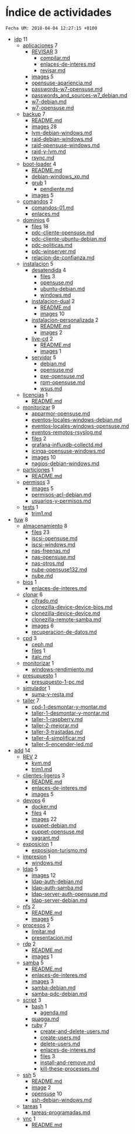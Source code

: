 # Índice de actividades

`Fecha UM: 2018-04-04 12:27:15 +0100`

* [idp](actividades/idp) 11
    * [aplicaciones](actividades/idp/aplicaciones) 7
        * [REVISAR](actividades/idp/aplicaciones/REVISAR) 3
            * [compilar.md](actividades/idp/aplicaciones/REVISAR/compilar.md)
            * [enlaces-de-interes.md](actividades/idp/aplicaciones/REVISAR/enlaces-de-interes.md)
            * [revisar.md](actividades/idp/aplicaciones/REVISAR/revisar.md)
        * [images](actividades/idp/aplicaciones/images) 5
        * [opensuse-apariencia.md](actividades/idp/aplicaciones/opensuse-apariencia.md)
        * [passwords-w7-opensuse.md](actividades/idp/aplicaciones/passwords-w7-opensuse.md)
        * [passwords_and_sources-w7_debian.md](actividades/idp/aplicaciones/passwords_and_sources-w7_debian.md)
        * [w7-debian.md](actividades/idp/aplicaciones/w7-debian.md)
        * [w7-opensuse.md](actividades/idp/aplicaciones/w7-opensuse.md)
    * [backup](actividades/idp/backup) 7
        * [README.md](actividades/idp/backup/README.md)
        * [images](actividades/idp/backup/images) 28
        * [lvm-debian-windows.md](actividades/idp/backup/lvm-debian-windows.md)
        * [raid-debian-windows.md](actividades/idp/backup/raid-debian-windows.md)
        * [raid-opensuse-windows.md](actividades/idp/backup/raid-opensuse-windows.md)
        * [raid-y-lvm.md](actividades/idp/backup/raid-y-lvm.md)
        * [rsync.md](actividades/idp/backup/rsync.md)
    * [boot-loader](actividades/idp/boot-loader) 4
        * [README.md](actividades/idp/boot-loader/README.md)
        * [debian-windows_xp.md](actividades/idp/boot-loader/debian-windows_xp.md)
        * [grub](actividades/idp/boot-loader/grub) 1
            * [pendiente.md](actividades/idp/boot-loader/grub/pendiente.md)
        * [images](actividades/idp/boot-loader/images) 5
    * [comandos](actividades/idp/comandos) 2
        * [comandos-01.md](actividades/idp/comandos/comandos-01.md)
        * [enlaces.md](actividades/idp/comandos/enlaces.md)
    * [dominios](actividades/idp/dominios) 6
        * [files](actividades/idp/dominios/files) 18
        * [pdc-cliente-opensuse.md](actividades/idp/dominios/pdc-cliente-opensuse.md)
        * [pdc-cliente-ubuntu-debian.md](actividades/idp/dominios/pdc-cliente-ubuntu-debian.md)
        * [pdc-politicas.md](actividades/idp/dominios/pdc-politicas.md)
        * [pdc-winserver.md](actividades/idp/dominios/pdc-winserver.md)
        * [relacion-de-confianza.md](actividades/idp/dominios/relacion-de-confianza.md)
    * [instalacion](actividades/idp/instalacion) 5
        * [desatendida](actividades/idp/instalacion/desatendida) 4
            * [files](actividades/idp/instalacion/desatendida/files) 3
            * [opensuse.md](actividades/idp/instalacion/desatendida/opensuse.md)
            * [ubuntu-debian.md](actividades/idp/instalacion/desatendida/ubuntu-debian.md)
            * [windows.md](actividades/idp/instalacion/desatendida/windows.md)
        * [instalacion-dual](actividades/idp/instalacion/instalacion-dual) 2
            * [README.md](actividades/idp/instalacion/instalacion-dual/README.md)
            * [images](actividades/idp/instalacion/instalacion-dual/images) 10
        * [instalacion-personalizada](actividades/idp/instalacion/instalacion-personalizada) 2
            * [README.md](actividades/idp/instalacion/instalacion-personalizada/README.md)
            * [images](actividades/idp/instalacion/instalacion-personalizada/images) 2
        * [live-cd](actividades/idp/instalacion/live-cd) 2
            * [README.md](actividades/idp/instalacion/live-cd/README.md)
            * [images](actividades/idp/instalacion/live-cd/images) 1
        * [servidor](actividades/idp/instalacion/servidor) 5
            * [debian.md](actividades/idp/instalacion/servidor/debian.md)
            * [opensuse.md](actividades/idp/instalacion/servidor/opensuse.md)
            * [pxe-opensuse.md](actividades/idp/instalacion/servidor/pxe-opensuse.md)
            * [rpm-opensuse.md](actividades/idp/instalacion/servidor/rpm-opensuse.md)
            * [wsus.md](actividades/idp/instalacion/servidor/wsus.md)
    * [licencias](actividades/idp/licencias) 1
        * [README.md](actividades/idp/licencias/README.md)
    * [monitorizar](actividades/idp/monitorizar) 9
        * [apparmor-opensuse.md](actividades/idp/monitorizar/apparmor-opensuse.md)
        * [eventos-locales-windows-debian.md](actividades/idp/monitorizar/eventos-locales-windows-debian.md)
        * [eventos-locales-windows-opensuse.md](actividades/idp/monitorizar/eventos-locales-windows-opensuse.md)
        * [eventos-remotos-rsyslog.md](actividades/idp/monitorizar/eventos-remotos-rsyslog.md)
        * [files](actividades/idp/monitorizar/files) 2
        * [grafana-influxdb-collectd.md](actividades/idp/monitorizar/grafana-influxdb-collectd.md)
        * [icinga-opensuse-windows.md](actividades/idp/monitorizar/icinga-opensuse-windows.md)
        * [images](actividades/idp/monitorizar/images) 10
        * [nagios-debian-windows.md](actividades/idp/monitorizar/nagios-debian-windows.md)
    * [particiones](actividades/idp/particiones) 1
        * [README.md](actividades/idp/particiones/README.md)
    * [permisos](actividades/idp/permisos) 3
        * [images](actividades/idp/permisos/images) 5
        * [permisos-acl-debian.md](actividades/idp/permisos/permisos-acl-debian.md)
        * [usuarios-y-permisos.md](actividades/idp/permisos/usuarios-y-permisos.md)
    * [tests](actividades/idp/tests) 1
        * [trim1.md](actividades/idp/tests/trim1.md)
* [fuw](actividades/fuw) 8
    * [almacenamiento](actividades/fuw/almacenamiento) 8
        * [files](actividades/fuw/almacenamiento/files) 23
        * [iscsi-opensuse.md](actividades/fuw/almacenamiento/iscsi-opensuse.md)
        * [iscsi-windows.md](actividades/fuw/almacenamiento/iscsi-windows.md)
        * [nas-freenas.md](actividades/fuw/almacenamiento/nas-freenas.md)
        * [nas-opensuse.md](actividades/fuw/almacenamiento/nas-opensuse.md)
        * [nas-otros.md](actividades/fuw/almacenamiento/nas-otros.md)
        * [nube-opensuse132.md](actividades/fuw/almacenamiento/nube-opensuse132.md)
        * [nube.md](actividades/fuw/almacenamiento/nube.md)
    * [bios](actividades/fuw/bios) 1
        * [enlaces-de-interes.md](actividades/fuw/bios/enlaces-de-interes.md)
    * [clonar](actividades/fuw/clonar) 6
        * [cifrado.md](actividades/fuw/clonar/cifrado.md)
        * [clonezilla-device-device-bios.md](actividades/fuw/clonar/clonezilla-device-device-bios.md)
        * [clonezilla-device-device.md](actividades/fuw/clonar/clonezilla-device-device.md)
        * [clonezilla-remote-samba.md](actividades/fuw/clonar/clonezilla-remote-samba.md)
        * [images](actividades/fuw/clonar/images) 6
        * [recuperacion-de-datos.md](actividades/fuw/clonar/recuperacion-de-datos.md)
    * [cpd](actividades/fuw/cpd) 3
        * [ceph.md](actividades/fuw/cpd/ceph.md)
        * [files](actividades/fuw/cpd/files) 1
        * [italc.md](actividades/fuw/cpd/italc.md)
    * [monitorizar](actividades/fuw/monitorizar) 1
        * [windows-rendimiento.md](actividades/fuw/monitorizar/windows-rendimiento.md)
    * [presupuesto](actividades/fuw/presupuesto) 1
        * [presupuesto-1-pc.md](actividades/fuw/presupuesto/presupuesto-1-pc.md)
    * [simulador](actividades/fuw/simulador) 1
        * [suma-y-resta.md](actividades/fuw/simulador/suma-y-resta.md)
    * [taller](actividades/fuw/taller) 7
        * [cpd-1-desmontar-y-montar.md](actividades/fuw/taller/cpd-1-desmontar-y-montar.md)
        * [taller-1-desmontar-y-montar.md](actividades/fuw/taller/taller-1-desmontar-y-montar.md)
        * [taller-1-raspberry.md](actividades/fuw/taller/taller-1-raspberry.md)
        * [taller-2-mejorar.md](actividades/fuw/taller/taller-2-mejorar.md)
        * [taller-3-trastadas.md](actividades/fuw/taller/taller-3-trastadas.md)
        * [taller-4-simplificar.md](actividades/fuw/taller/taller-4-simplificar.md)
        * [taller-5-encender-led.md](actividades/fuw/taller/taller-5-encender-led.md)
* [add](actividades/add) 14
    * [REV](actividades/add/REV) 2
        * [kvm.md](actividades/add/REV/kvm.md)
        * [trim1.md](actividades/add/REV/trim1.md)
    * [clientes-ligeros](actividades/add/clientes-ligeros) 3
        * [README.md](actividades/add/clientes-ligeros/README.md)
        * [enlaces-de-interes.md](actividades/add/clientes-ligeros/enlaces-de-interes.md)
        * [images](actividades/add/clientes-ligeros/images) 5
    * [devops](actividades/add/devops) 6
        * [docker.md](actividades/add/devops/docker.md)
        * [files](actividades/add/devops/files) 4
        * [images](actividades/add/devops/images) 22
        * [puppet-debian.md](actividades/add/devops/puppet-debian.md)
        * [puppet-opensuse.md](actividades/add/devops/puppet-opensuse.md)
        * [vagrant.md](actividades/add/devops/vagrant.md)
    * [exposicion](actividades/add/exposicion) 1
        * [exposision-turismo.md](actividades/add/exposicion/exposision-turismo.md)
    * [impresion](actividades/add/impresion) 1
        * [windows.md](actividades/add/impresion/windows.md)
    * [ldap](actividades/add/ldap) 5
        * [images](actividades/add/ldap/images) 12
        * [ldap-auth-debian.md](actividades/add/ldap/ldap-auth-debian.md)
        * [ldap-auth-samba.md](actividades/add/ldap/ldap-auth-samba.md)
        * [ldap-server-auth-opensuse.md](actividades/add/ldap/ldap-server-auth-opensuse.md)
        * [ldap-server-debian.md](actividades/add/ldap/ldap-server-debian.md)
    * [nfs](actividades/add/nfs) 2
        * [README.md](actividades/add/nfs/README.md)
        * [images](actividades/add/nfs/images) 5
    * [procesos](actividades/add/procesos) 2
        * [limitar.md](actividades/add/procesos/limitar.md)
        * [presentacion.md](actividades/add/procesos/presentacion.md)
    * [rdp](actividades/add/rdp) 2
        * [README.md](actividades/add/rdp/README.md)
        * [images](actividades/add/rdp/images) 1
    * [samba](actividades/add/samba) 5
        * [README.md](actividades/add/samba/README.md)
        * [enlaces-de-interes.md](actividades/add/samba/enlaces-de-interes.md)
        * [images](actividades/add/samba/images) 3
        * [samba-debian.md](actividades/add/samba/samba-debian.md)
        * [samba-pdc-debian.md](actividades/add/samba/samba-pdc-debian.md)
    * [script](actividades/add/script) 3
        * [bash](actividades/add/script/bash) 1
            * [agenda.md](actividades/add/script/bash/agenda.md)
        * [quagga.md](actividades/add/script/quagga.md)
        * [ruby](actividades/add/script/ruby) 7
            * [create-and-delete-users.md](actividades/add/script/ruby/create-and-delete-users.md)
            * [create-users.md](actividades/add/script/ruby/create-users.md)
            * [delete-users.md](actividades/add/script/ruby/delete-users.md)
            * [enlaces-de-interes.md](actividades/add/script/ruby/enlaces-de-interes.md)
            * [files](actividades/add/script/ruby/files) 3
            * [install-and-remove.md](actividades/add/script/ruby/install-and-remove.md)
            * [kill-these-processes.md](actividades/add/script/ruby/kill-these-processes.md)
    * [ssh](actividades/add/ssh) 5
        * [README.md](actividades/add/ssh/README.md)
        * [image](actividades/add/ssh/image) 2
        * [opensuse](actividades/add/ssh/opensuse) 10
        * [ssh-debian-windows.md](actividades/add/ssh/ssh-debian-windows.md)
    * [tareas](actividades/add/tareas) 1
        * [tareas-programadas.md](actividades/add/tareas/tareas-programadas.md)
    * [vnc](actividades/add/vnc) 1
        * [README.md](actividades/add/vnc/README.md)
